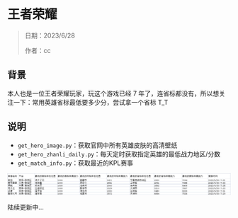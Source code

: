 # 王者荣耀

> 日期：2023/6/28
>
> 作者：cc

## 背景

本人也是一位王者荣耀玩家，玩这个游戏已经 7 年了，连省标都没有，所以想关注一下：常用英雄省标最低要多少分，尝试拿一个省标 T_T

## 说明

- `get_hero_image.py`：获取官网中所有英雄皮肤的高清壁纸
- `get_hero_zhanli_daily.py`：每天定时获取指定英雄的最低战力地区/分数
- `get_match_info.py`：获取最近的KPL赛事

![](https://github.com/danielchan-25/Mind-Palace/blob/main/Python/img/wzry_zhanli-1.png)



陆续更新中...

